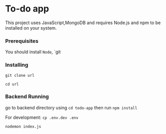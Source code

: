 # To-do app

This project uses JavaScript,MongoDB and requires Node.js and npm to be installed on your system.
### Prerequisites

You should install `Node`, `git

### Installing

`git clone url`

`cd url`

### Backend Running

go to backend directory using `cd todo-app`
then run `npm install`

For development:
`cp .env.dev .env`

`nodemon index.js`
